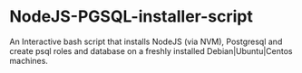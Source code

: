 # NodeJS-PGSQL-installer-script
An Interactive bash script that installs NodeJS (via NVM), Postgresql and create psql roles and database on a freshly installed Debian|Ubuntu|Centos machines. 
